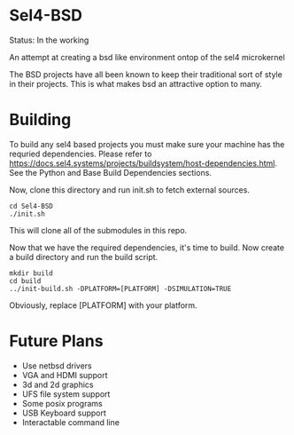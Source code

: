 # Sel4-BSD

Status: In the working

An attempt at creating a bsd like environment ontop of the sel4 microkernel

The BSD projects have all been known to keep their traditional sort of style in their projects. This is what makes bsd an attractive option to many. 

# Building

To build any sel4 based projects you must make sure your machine has the requried dependencies. Please refer to https://docs.sel4.systems/projects/buildsystem/host-dependencies.html. See the Python and Base Build Dependencies sections.

Now, clone this directory and run init.sh to fetch external sources.

```
cd Sel4-BSD
./init.sh
```

This will clone all of the submodules in this repo.

Now that we have the required dependencies, it's time to build. Now create a build directory and run the build script. 

```
mkdir build
cd build
../init-build.sh -DPLATFORM=[PLATFORM] -DSIMULATION=TRUE
```

Obviously, replace [PLATFORM] with your platform. 

# Future Plans

- Use netbsd drivers
- VGA and HDMI support
- 3d and 2d graphics
- UFS file system support 
- Some posix programs
- USB Keyboard support
- Interactable command line
